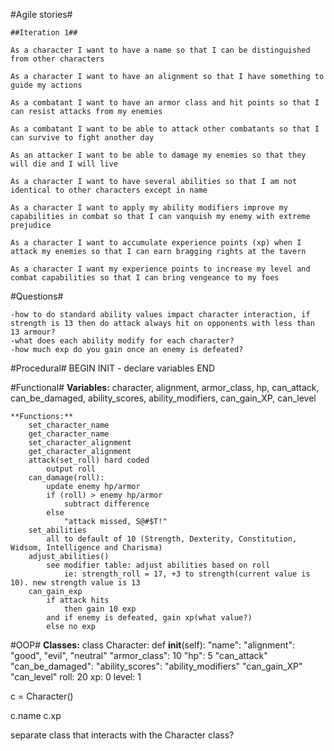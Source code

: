 #Agile stories#

    ##Iteration 1##

    As a character I want to have a name so that I can be distinguished from other characters

    As a character I want to have an alignment so that I have something to guide my actions

    As a combatant I want to have an armor class and hit points so that I can resist attacks from my enemies

    As a combatant I want to be able to attack other combatants so that I can survive to fight another day

    As an attacker I want to be able to damage my enemies so that they will die and I will live

    As a character I want to have several abilities so that I am not identical to other characters except in name

    As a character I want to apply my ability modifiers improve my capabilities in combat so that I can vanquish my enemy with extreme prejudice

    As a character I want to accumulate experience points (xp) when I attack my enemies so that I can earn bragging rights at the tavern

    As a character I want my experience points to increase my level and combat capabilities so that I can bring vengeance to my foes

#Questions#

    -how to do standard ability values impact character interaction, if strength is 13 then do attack always hit on opponents with less than 13 armour?
    -what does each ability modify for each character?
    -how much exp do you gain once an enemy is defeated?

#Procedural#
    BEGIN
    INIT - declare variables
    END

#Functional#
    **Variables:**
        character, alignment, armor_class, hp, can_attack, can_be_damaged, ability_scores, ability_modifiers, can_gain_XP, can_level 



    **Functions:**
        set_character_name
        get_character_name
        set_character_alignment
        get_character_alignment
        attack(set_roll) hard coded
            output roll
        can_damage(roll):
            update enemy hp/armor
            if (roll) > enemy hp/armor
                subtract difference
            else
                "attack missed, S@#$T!"
        set_abilities
            all to default of 10 (Strength, Dexterity, Constitution, Widsom, Intelligence and Charisma)
        adjust_abilities()
            see modifier table: adjust abilities based on roll
                ie: strength_roll = 17, +3 to strength(current value is 10). new strength value is 13
        can_gain_exp
            if attack hits
                then gain 10 exp
            and if enemy is defeated, gain xp(what value?)
            else no exp
            
        
        
            




#OOP#
    **Classes:**
            class Character:
                def __init__(self):
                    "name":
                    "alignment": "good", "evil", "neutral"
                    "armor_class": 10
                    "hp": 5
                    "can_attack"
                    "can_be_damaged":
                    "ability_scores":
                    "ability_modifiers"
                    "can_gain_XP"
                    "can_level"
                    roll: 20
                    xp: 0
                    level: 1


 c = Character()

 c.name
 c.xp

 separate class that interacts with the Character class?
